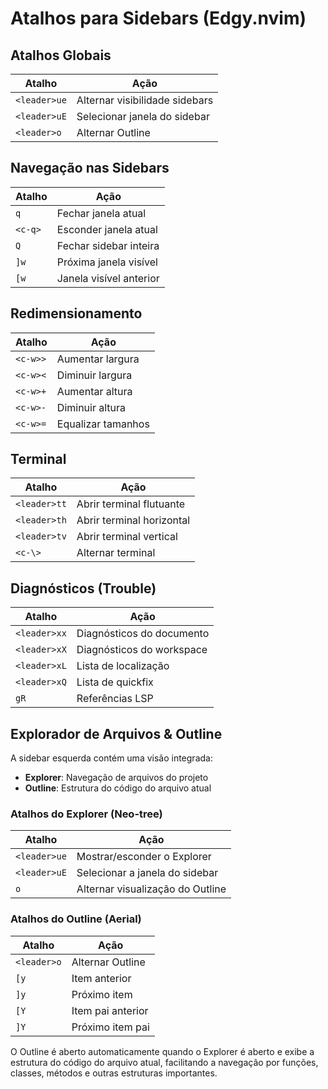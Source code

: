 # Atalhos para Sidebars (Edgy.nvim)

## Atalhos Globais

| Atalho       | Ação                           |
|--------------|--------------------------------|
| `<leader>ue` | Alternar visibilidade sidebars |
| `<leader>uE` | Selecionar janela do sidebar   |
| `<leader>o`  | Alternar Outline               |

## Navegação nas Sidebars

| Atalho | Ação                     |
|--------|--------------------------|
| `q`    | Fechar janela atual      |
| `<c-q>`| Esconder janela atual    |
| `Q`    | Fechar sidebar inteira   |
| `]w`   | Próxima janela visível   |
| `[w`   | Janela visível anterior  |

## Redimensionamento

| Atalho     | Ação                      |
|------------|---------------------------|
| `<c-w>>`   | Aumentar largura          |
| `<c-w><`   | Diminuir largura          |
| `<c-w>+`   | Aumentar altura           |
| `<c-w>-`   | Diminuir altura           |
| `<c-w>=`   | Equalizar tamanhos        |

## Terminal

| Atalho        | Ação                       |
|---------------|----------------------------|
| `<leader>tt`  | Abrir terminal flutuante   |
| `<leader>th`  | Abrir terminal horizontal  |
| `<leader>tv`  | Abrir terminal vertical    |
| `<c-\>`       | Alternar terminal          |

## Diagnósticos (Trouble)

| Atalho        | Ação                          |
|---------------|-------------------------------|
| `<leader>xx`  | Diagnósticos do documento     |
| `<leader>xX`  | Diagnósticos do workspace     |
| `<leader>xL`  | Lista de localização          |
| `<leader>xQ`  | Lista de quickfix             |
| `gR`          | Referências LSP               |

## Explorador de Arquivos & Outline

A sidebar esquerda contém uma visão integrada:
- **Explorer**: Navegação de arquivos do projeto
- **Outline**: Estrutura do código do arquivo atual

### Atalhos do Explorer (Neo-tree)

| Atalho       | Ação                           |
|--------------|--------------------------------|
| `<leader>ue` | Mostrar/esconder o Explorer    |
| `<leader>uE` | Selecionar a janela do sidebar |
| `o`          | Alternar visualização do Outline |

### Atalhos do Outline (Aerial)

| Atalho       | Ação                           |
|--------------|--------------------------------|
| `<leader>o`  | Alternar Outline               |
| `[y`         | Item anterior                  |
| `]y`         | Próximo item                   |
| `[Y`         | Item pai anterior              |
| `]Y`         | Próximo item pai               |

O Outline é aberto automaticamente quando o Explorer é aberto e exibe a estrutura do código do arquivo atual, facilitando a navegação por funções, classes, métodos e outras estruturas importantes. 